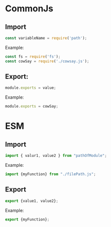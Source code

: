 # CommonJs

## Import

```javascript
const variableName = require('path');  
```

Example:  
```javascript
const fs = require('fs');
const cowSay = require('./cowsay.js');
```

## Export:  

```javascript
module.exports = value;  
```

Example:  
```javascript
module.exports = cowSay;
```

# ESM

## Import

```js
import { valur1, value2 } from "pathOfModule";
```

Example:  
```js
import {myFunction} from "./filePath.js";
```

## Export

```js
export {value1, value2};
```

Example:  
```js
export {myFunction};
```